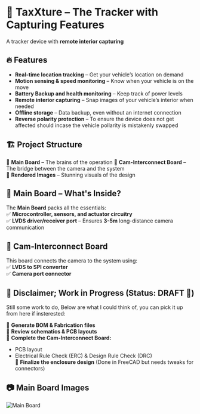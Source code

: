 # 🚀 TaxXture – The Tracker with Capturing Features
A tracker device with **remote interior capturing**

## 🔥 Features  
- **Real-time location tracking** – Get your vehicle’s location on demand  
- **Motion sensing & speed monitoring** – Know when your vehicle is on the move  
- **Battery Backup and health monitoring** – Keep track of power levels  
- **Remote interior capturing** – Snap images of your vehicle’s interior when needed  
- **Offline storage** – Data backup, even without an internet connection  
- **Reverse polarity protection** – To ensure the device does not get affected should incase the vehicle pollarity is mistakenly swapped  

## 🏗️ Project Structure  
📂 **Main Board** – The brains of the operation
📂 **Cam-Interconnect Board** – The bridge between the camera and the system  
📂 **Rendered Images** – Stunning visuals of the design  

## 🔧 Main Board – What's Inside?  
The **Main Board** packs all the essentials:  
✅ **Microcontroller, sensors, and actuator circuitry**  
✅ **LVDS driver/receiver port** – Ensures **3-5m** long-distance camera communication  

## 📸 Cam-Interconnect Board  
This board connects the camera to the system using:  
✅ **LVDS to SPI converter**  
✅ **Camera port connector**  

## 🚧 Disclaimer; Work in Progress (Status: **DRAFT** 🚀)  
Still some work to do, Below are what I could think of, you can pick it up from here if insterested:  

🔲 **Generate BOM & Fabrication files**  
🔲 **Review schematics & PCB layouts**  
🔲 **Complete the Cam-Interconnect Board:**  
   - PCB layout  
   - Electrical Rule Check (ERC) & Design Rule Check (DRC)  
🔲 **Finalize the enclosure design** (Done in FreeCAD but needs tweaks for connectors)  

## 📷 Main Board Images  

![Main Board](Rendered_images/10-traxXture_render_black.png)

